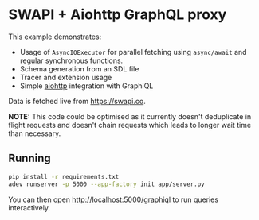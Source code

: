 # SWAPI + Aiohttp GraphQL proxy

This example demonstrates:

- Usage of `AsyncIOExecutor` for parallel fetching using `async/await` and regular synchronous functions.
- Schema generation from an SDL file
- Tracer and extension usage
- Simple [aiohttp](https://aiohttp.readthedocs.io/) integration with GraphiQL

Data is fetched live from <https://swapi.co>.

**NOTE:** This code could be optimised as it currently doesn't deduplicate in flight requests and doesn't chain requests which leads to longer wait time than necessary.

## Running

```.bash
pip install -r requirements.txt
adev runserver -p 5000 --app-factory init app/server.py
```

You can then open <http://localhost:5000/graphiql> to run queries interactively.
